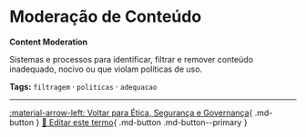 # Moderação de Conteúdo

**Content Moderation**

Sistemas e processos para identificar, filtrar e remover conteúdo inadequado, nocivo ou que violam políticas de uso.


**Tags:** `filtragem` · `politicas` · `adequacao`

---

[:material-arrow-left: Voltar para Ética, Segurança e Governança](index.md){ .md-button }
[📝 Editar este termo](https://github.com/seu-usuario/glossario-ia/edit/main/glossario.yaml){ .md-button .md-button--primary }
